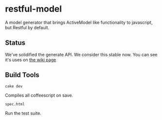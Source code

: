 restful-model
=============

A model generator that brings ActiveModel like functionality to javascript, but Restful by default.

Status
------

We've solidified the generate API. We consider this stable now. You can see it's uses on [the wiki page](https://github.com/thedeepwoodsbrigade/restful-model/wiki/Generating-a-Model)

Build Tools
-----------

```
cake dev
```

Compiles all coffeescript on save.


```
spec.html
```

Run the test suite.